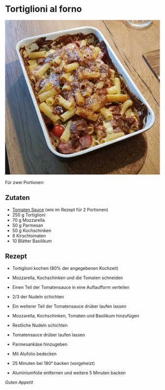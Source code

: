 # Tortiglioni al forno

![img](imgs/Tortiglioni_al_forno.jpg)

Für zwei Portionen:

## Zutaten
- [Tomaten Sauce](Tomaten_Sauce.md) (wie im Rezept für 2 Portionen)
- 250 g Tortiglioni
- 70 g Mozzarella
- 50 g Parmesan
- 50 g Kochschinken
- 8 Kirschtomaten
- 10 Blätter Basilikum

## Rezept
- Tortiglioni kochen (80% der angegebenen Kochzeit)

- Mozzarella, Kochschinken und die Tomaten schneiden

- Einen Teil der Tomatensauce in eine Auflaufform verteilen

- 2/3 der Nudeln schichten

- Ein weiterer Teil der Tomatensauce drüber laufen lassen

- Mozzarella, Kochschinken, Tomaten und Basilikum hinzufügen

- Restliche Nudeln schichten

- Tomatensauce drüber laufen lassen

- Parmesankäse hinzugeben

- Mit Alufolio bedecken

- 25 Minuten bei 180° backen (vorgeheizt)

- Aluminiumfolie entfernen und weitere 5 Minuten backen

*Guten Appetit*
